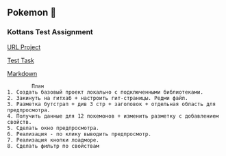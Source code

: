 ## Pokemon :hatched_chick:
### Kottans Test Assignment

[URL Project](http://miletskiy.github.io/pokemon/)

[Test Task](https://docs.google.com/document/d/1t-00zusG7ToIIrauwahXek0uU85ag9P_wZdTByHk7Q0/)

[Markdown](https://guides.github.com/features/mastering-markdown/)

            План
    1. Создать базовый проект локально с подключенными библиотеками.
    2. Закинуть на гитхаб + настроить гит-страницы. Редми файл.
    3. Разметка бутстрап + див 3 стр + заголовок + отдельная область для предпросмотра.
    4. Получить данные для 12 покемонов + изменить разметку с добавлением свойств.
    5. Сделать окно предпросмотра.
    6. Реализация - по клику выводить предпросмотр.
    7. Реализация кнопки лоадморе.
    8. Сделать фильтр по свойствам
